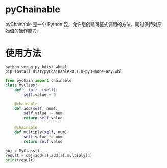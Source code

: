 # pyChainable

pyChainable 是一个 Python 包，允许您创建可链式调用的方法，同时保持对原始值的操作能力。


# 使用方法

```
python setup.py bdist_wheel
pip install dist/pyChainable-0.1.0-py3-none-any.whl
```

```python
from pychain import chainable
class MyClass:
    def __init__(self):
        self.value = 0

    @chainable
    def add(self, num):
        self.value += num
        return self.value

    @chainable
    def multiply(self, num):
        self.value *= num
        return self.value

obj = MyClass()
result = obj.add(1).add(2).multiply(3)
print(result)
```
